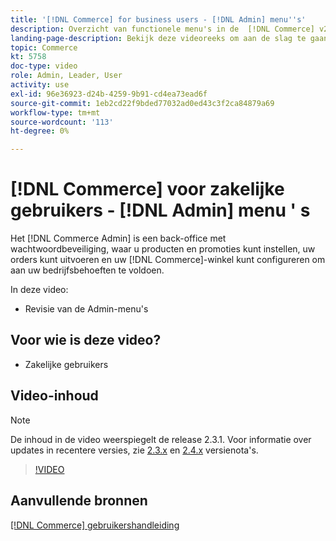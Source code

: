 ```yaml
---
title: '[!DNL Commerce] for business users - [!DNL Admin] menu''s'
description: Overzicht van functionele menu's in de  [!DNL Commerce] v2.3 [!DNL Admin].
landing-page-description: Bekijk deze videoreeks om aan de slag te gaan met de basisbeginselen van Adobe Commerce en om in de Admin te werken.
topic: Commerce
kt: 5758
doc-type: video
role: Admin, Leader, User
activity: use
exl-id: 96e36923-d24b-4259-9b91-cd4ea73ead6f
source-git-commit: 1eb2cd22f9bded77032ad0ed43c3f2ca84879a69
workflow-type: tm+mt
source-wordcount: '113'
ht-degree: 0%

---
```


# [!DNL Commerce] voor zakelijke gebruikers -  [!DNL Admin] menu &#39; s

Het [!DNL Commerce Admin] is een back-office met wachtwoordbeveiliging, waar u producten en promoties kunt instellen, uw orders kunt uitvoeren en uw [!DNL Commerce]-winkel kunt configureren om aan uw bedrijfsbehoeften te voldoen.

In deze video:

- Revisie van de Admin-menu&#39;s

## Voor wie is deze video?

- Zakelijke gebruikers

## Video-inhoud

>[!NOTE]
>
>De inhoud in de video weerspiegelt de release 2.3.1. Voor informatie over updates in recentere versies, zie [ 2.3.x](https://devdocs.magento.com/guides/v2.3/release-notes/bk-release-notes.html) en [2.4.x](https://devdocs.magento.com/guides/v2.4/release-notes/bk-release-notes.html) versienota&#39;s.

>[!VIDEO](https://video.tv.adobe.com/v/35942?quality=12&learn=on)

## Aanvullende bronnen

[[!DNL Commerce] gebruikershandleiding](https://docs.magento.com/)
